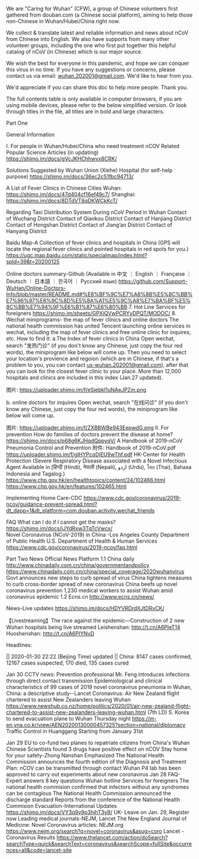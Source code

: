We are "Caring for Wuhan" (CFW), a group of Chinese volunteers first gathered from douban.com (a Chinese social platform), aiming to help those non-Chinese in Wuhan/Hubei/China right now. 

We collect & translate latest and reliable information and news about nCoV from Chinese into English. We also have supports from many other volunteer groups, including the one who first put together this helpful catalog of nCoV (in Chinese) which is our major source.

We wish the best for everyone in this pandemic, and hope we can conquer this virus in no time. If you have any suggestions or concerns, please contact us via email: wuhan.202001@gmail.com. We'd like to hear from you.

We'd appreciate if you can share this doc to help more people. Thank you.

The full contents table is only available in computer browsers, if you are using mobile devices, please refer to the below simplified version. Or look through titles in the file, all titles are in bold and large characters.

Part One

General Information
 
I. For people in Wuhan/Hubei/China who need treatment
nCOV Related Popular Science Articles (in updating)
https://shimo.im/docs/gVcJKHChhwvx8CRK/

Solutions Suggested by Wuhan Union (Xiehe) Hospital (for self-help purpose)
https://shimo.im/docs/36ec2c51fbc94713/

 A List of Fever Clinics in Chinese Cities
Wuhan: https://shimo.im/docs/47d404cf16ef49c7/
Shanghai: https://shimo.im/docs/8DTdVT8qDKWCkKcT/

 Regarding Taxi Distribution System During nCoV Period in Wuhan
Contact of Wuchang District
Contact of Qiaokou District
Contact of Hanjiang District 
Contact of Hongshan District 
Contact of Jiang’an District 
Contact of Hanyang District 

 Baidu Map-A Collection of fever clinics and hospitals in China
(GPS will locate the regional fever clinics and pointed hospitals in red spots for you.)
https://ugc.map.baidu.com/static/specialmap/index.html?spId=39&t=20200125

 Online doctors summary-Github 
(Available in 中文 ｜ English ｜ Française ｜ Deutsch ｜ 日本語 ｜ 한국어 ｜ Русский язык)
https://github.com/Support-WuHan/Online-Doctors-Info/blob/master/README.md#%E8%BF%9C%E7%A8%8B%E5%8C%BB%E7%96%97%E6%9C%8D%E5%8A%A1%E5%9C%A8%E7%BA%BF%E5%8C%BB%E7%94%9F%E6%B1%87%E6%80%BB
  7. Hot Line Services for foreigners 
https://shimo.im/sheets/GPXjQVwPCRYvDPQT/MODOC/ 
8. Wechat miniprograms- the map of fever clinics and online doctors
The national health commission has united Tencent launching online services in wechat, including the map of fever clinics and free online clinic for inquires, etc.
How to find it: 
a.The Index of fever clinics in China 
Open wechat, search "发热门诊” (if you don't know any Chinese, just copy the four red words), the miniprogram like below will come up. Then you need to select your location's provience and regoion (which are in Chinese, if that's a problem to you, you can contact us-wuhan.202001@gmail.com), after that you can look for the closest fever clinic to your place.
More than 12,000 hospitals and clinics are included in this index (Jan.27 updated).

图片: https://uploader.shimo.im/f/eSiebkI1uNAeJPZm.png

b. online doctors for inquires
Open wechat, search "在线问诊” (if you don't know any Chinese, just copy the four red words), the miniprogram like below will come up. 

图片: https://uploader.shimo.im/f/ZXBBWBe943EepwdG.png
II.  For prevention
 How do families of doctors prevent the disease at home?
https://shimo.im/docs/p68g6KJHqdQppyqV/ 
 A Handbook of 2019-nCoV Pneumonia Control and Prevention
附件: Handbook of 2019-nCoV.pdf https://uploader.shimo.im/f/glHYPcqDjEU9wThf.pdf
 HK-Center for Health Protection
(Severe Respiratory Disease associated with a Novel Infectious Agent Available in  [हिन्दी (Hindi), नेपाली (Nepali), اردو (Urdu), ไทย (Thai), Bahasa Indonesia and Tagalog.)
https://www.chp.gov.hk/en/healthtopics/content/24/102466.html
https://www.chp.gov.hk/en/features/102465.html

 Implementing Home Care-CDC
https://www.cdc.gov/coronavirus/2019-ncov/guidance-prevent-spread.html?dt_dapp=1&dt_platform=com.douban.activity.wechat_friends

 FAQ
What can I do if I cannot get the masks? 
https://shimo.im/docs/jJYdRxw3TqTcVwcx/  
Novel Coronavirus (NCoV-2019) in China -Los Angeles County Department of Public Health
U.S. Department of Health & Human Services
https://www.cdc.gov/coronavirus/2019-ncov/faq.html




Part Two
News
 Official News Platform
1.1 China daily
http://www.chinadaily.com.cn/china/governmentandpolicy
https://www.chinadaily.com.cn/china/special_coverage/2020wuhanvirus
Govt announces new steps to curb spread of virus
China tightens measures to curb cross-border spread of new coronavirus
China beefs up novel coronavirus prevention
1,230 medical workers to assist Wuhan amid coronavirus epidemic
1.2 Ecns.cn
 http://www.ecns.cn/news/

 News-Live updates
 https://shimo.im/docs/HDYVRDrdXJtDRvCK/ 

【Livestreaming】The race against the epidemic—Construction of 2 new Wuhan hospitals being live streamed
Leishenshan: http://t.cn/A6PIeT14
Huoshenshan: http://t.cn/A6PIYNvD

Headlines:


||   2020-01-30 22:22   (Beijing Time) updated ||
China:  8147 cases confirmed, 12167 cases suspected, 170 died, 135 cases cured 


Jan 30
CCTV news: Prevention professional Mr. Feng introduces infections through direct contact transmission
Epidemiological and clinical characteristics of 99 cases of 
2019 novel coronavirus pneumonia in Wuhan, China: 
a descriptive study--Lancet
Coronavirus: Air New Zealand flight chartered to assist New Zealanders leaving Wuhan
https://www.newshub.co.nz/home/politics/2020/01/air-new-zealand-flight-chartered-to-assist-new-zealanders-leaving-wuhan.html
(7th LD) S. Korea to send evacuation plane to Wuhan Thursday night
https://m-en.yna.co.kr/view/AEN20200130000457325?section=national/diplomacy
Traffic Control in Huanggang Starting from January 31st

Jan 29
EU to co-fund two planes to repatriate citizens from China's Wuhan
Chinese Scientists found 3 drugs have positive effect on nCOV
Stay home for your safety-Zhong Nanshan Emphasized
The National Health Commission announces the fourth edition of the Diagnosis and Treatment Plan: nCOV can be transmitted through contact
Wuhan P4 lab has been approved to carry out experiments about new coronavirus
Jan 28
FAQ- Expert answers 8 key questions
Wuhan hotline Services for foreigners
The national health commision confirmed that infectors without any syndromes can be contagious
The National Health Commission announced the discharge standard
Reports from the conference of the National Health Commision
Evacuation-International Updates
https://shimo.im/docs/VY3q9v9p3hjhT3y9/ 
UK- Leave on Jan. 29, Register now
Leading medical journals-NEJM, Lancet
The New England Journal of Medicine: Novel Coronavirus articles: NEJM.org
 https://www.nejm.org/search?q=novel+coronavirus&asug=coro
Lancet - Coronavirus Results
https://www.thelancet.com/action/doSearch?searchType=quick&searchText=coronavirus&searchScope=fullSite&occurrences=all&code=lancet-site
